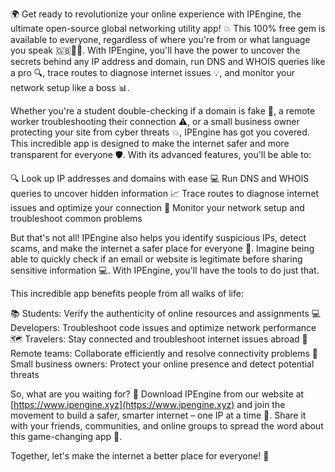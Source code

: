 🌍 Get ready to revolutionize your online experience with IPEngine, the ultimate open-source global networking utility app! 💥 This 100% free gem is available to everyone, regardless of where you're from or what language you speak 🇬️🇧👨‍💻. With IPEngine, you'll have the power to uncover the secrets behind any IP address and domain, run DNS and WHOIS queries like a pro 🔍, trace routes to diagnose internet issues 💡, and monitor your network setup like a boss 📊.

Whether you're a student double-checking if a domain is fake 👀, a remote worker troubleshooting their connection ⚠️, or a small business owner protecting your site from cyber threats 💥, IPEngine has got you covered. This incredible app is designed to make the internet safer and more transparent for everyone 🛡️. With its advanced features, you'll be able to:

🔍 Look up IP addresses and domains with ease
💻 Run DNS and WHOIS queries to uncover hidden information
📈 Trace routes to diagnose internet issues and optimize your connection
💪 Monitor your network setup and troubleshoot common problems

But that's not all! IPEngine also helps you identify suspicious IPs, detect scams, and make the internet a safer place for everyone 🚀. Imagine being able to quickly check if an email or website is legitimate before sharing sensitive information 💻. With IPEngine, you'll have the tools to do just that.

This incredible app benefits people from all walks of life:

📚 Students: Verify the authenticity of online resources and assignments
💻 Developers: Troubleshoot code issues and optimize network performance
🗺️ Travelers: Stay connected and troubleshoot internet issues abroad
💼 Remote teams: Collaborate efficiently and resolve connectivity problems
🏢 Small business owners: Protect your online presence and detect potential threats

So, what are you waiting for? 🚀 Download IPEngine from our website at [https://www.ipengine.xyz](https://www.ipengine.xyz) and join the movement to build a safer, smarter internet – one IP at a time 💪. Share it with your friends, communities, and online groups to spread the word about this game-changing app 📢.

Together, let's make the internet a better place for everyone! 🌈